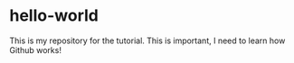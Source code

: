 # hello-world
This is my repository for the tutorial.
This is important, I need to learn how Github works!
